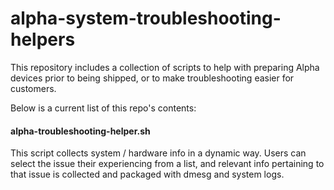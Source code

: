 # alpha-system-troubleshooting-helpers
This repository includes a collection of scripts to help with preparing Alpha
devices prior to being shipped, or to make troubleshooting easier for customers.

Below is a current list of this repo's contents:

#### alpha-troubleshooting-helper.sh
This script collects system / hardware info in a dynamic way.  Users can select the
issue their experiencing from a list, and relevant info pertaining to that issue is 
collected and packaged with dmesg and system logs.
